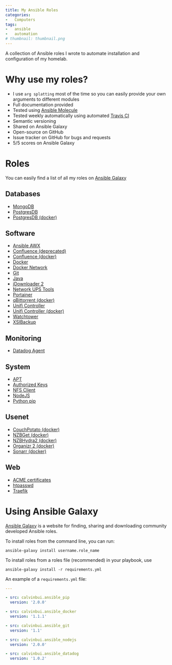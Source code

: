 ```yaml
---
title: My Ansible Roles
categories:
-   Computers
tags:
-   ansible
-   automation
# thumbnail: thumbnail.png
---
```


A collection of Ansible roles I wrote to automate installation and configuration of my homelab.

<!--   more -->

# Why use my roles?
-   I use `arg splatting` most of the time so you can easily provide your own arguments to different modules
-   Full documentation provided
-   Tested using [Ansible Molecule](https://github.com/ansible/molecule)
-   Tested weekly automatically using automated [Travis CI](https://travis-ci.com/)
-   Semantic versioning
-   Shared on Ansible Galaxy
-   Open-source on GitHub
-   Issue tracker on GitHub for bugs and requests
-   5/5 scores on Ansible Galaxy

# Roles
You can easily find a list of all my roles on [Ansible Galaxy](https://galaxy.ansible.com/calvinbui)

## Databases
-   [MongoDB](https://galaxy.ansible.com/calvinbui/ansible_mongodb)
-   [PostgresDB](https://galaxy.ansible.com/calvinbui/ansible-postgres)
-   [PostgresDB (docker)](https://galaxy.ansible.com/calvinbui/ansible-postgres-docker)

## Software
-   [Ansible AWX](https://galaxy.ansible.com/calvinbui/ansible_awx)
-   [Confluence (deprecated)](https://galaxy.ansible.com/calvinbui/ansible-confluence)
-   [Confluence (docker)](https://galaxy.ansible.com/calvinbui/ansible-confluence-docker)
-   [Docker](https://galaxy.ansible.com/calvinbui/ansible_docker)
-   [Docker Network](https://galaxy.ansible.com/calvinbui/ansible_docker_network)
-   [Git](https://galaxy.ansible.com/calvinbui/ansible_git)
-   [Java](https://galaxy.ansible.com/calvinbui/ansible_java)
-   [jDownloader 2](https://galaxy.ansible.com/calvinbui/ansible_jdownloader_docker)
-   [Network UPS Tools](https://galaxy.ansible.com/calvinbui/ansible_nut)
-   [Portainer](https://galaxy.ansible.com/calvinbui/ansible_portainer)
-   [qBittorrent (docker)](https://galaxy.ansible.com/calvinbui/ansible_qbittorrent_docker)
-   [Unifi Controller](https://galaxy.ansible.com/calvinbui/ansible-unifi)
-   [Unifi Controller (docker)](https://galaxy.ansible.com/calvinbui/ansible_unifi_docker)
-   [Watchtower](https://galaxy.ansible.com/calvinbui/ansible_watchtower)
-   [XSIBackup](https://galaxy.ansible.com/calvinbui/ansible_xsibackup)

## Monitoring
-   [Datadog Agent](https://galaxy.ansible.com/calvinbui/ansible_datadog)

## System
-   [APT](https://galaxy.ansible.com/calvinbui/ansible_apt)
-   [Authorized Keys](https://galaxy.ansible.com/calvinbui/ansible_authorized_keys)
-   [NFS Client](https://galaxy.ansible.com/calvinbui/ansible_nfs_client)
-   [NodeJS](https://galaxy.ansible.com/calvinbui/ansible_nodejs)
-   [Python pip](https://galaxy.ansible.com/calvinbui/ansible_pip)

## Usenet
-   [CouchPotato (docker)](https://galaxy.ansible.com/calvinbui/ansible_couchpotato_docker)
-   [NZBGet (docker)](https://galaxy.ansible.com/calvinbui/ansible_nzbget_docker)
-   [NZBHydra2 (docker)](https://galaxy.ansible.com/calvinbui/ansible_nzbhydra_docker)
-   [Organizr 2 (docker)](https://galaxy.ansible.com/calvinbui/ansible_organizr_docker)
-   [Sonarr (docker)](https://galaxy.ansible.com/calvinbui/ansible_sonarr_docker)

## Web
-   [ACME certificates](https://galaxy.ansible.com/calvinbui/ansible_acme_certificates)
-   [htpasswd](https://galaxy.ansible.com/calvinbui/ansible_htpasswd)
-   [Traefik](https://galaxy.ansible.com/calvinbui/ansible_traefik)

# Using Ansible Galaxy

[Ansible Galaxy](https://galaxy.ansible.com/home) is a website for finding, sharing and downloading community developed Ansible roles.

To install roles from the command line, you can run:

`ansible-galaxy install username.role_name`

To install roles from a roles file (recommended) in your playbook, use

`ansible-galaxy install -r requirements.yml`

An example of a `requirements.yml` file:

```yaml
---

- src: calvinbui.ansible_pip
  version: '2.0.0'

- src: calvinbui.ansible_docker
  version: '1.1.1'

- src: calvinbui.ansible_git
  version: '1.1'

- src: calvinbui.ansible_nodejs
  version: '2.0.0'

- src: calvinbui.ansible_datadog
  version: '1.0.2'
```
